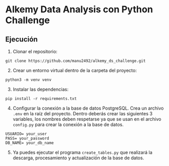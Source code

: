 # Alkemy Data Analysis con Python Challenge 

## Ejecución

1. Clonar el repositorio:
```
git clone https://github.com/manu2492/alkemy_ds_challenge.git
```
2. Crear un entorno virtual dentro de la carpeta del proyecto:
```
python3 -m venv venv

```
3. Instalar las dependencias:
```
pip install -r requirements.txt

```
4. Configurar la conexión a la base de datos PostgreSQL. Crea un archivo `.env` en la raíz del proyecto. Dentro deberás crear las siguientes 3 variables, los nombres deben respetarse ya que se usan en el archivo `config.py` para crear la conexión a la base de datos.
```
USUARIO= your_user
PASS= your_password
DB_NAME= your_db_name
```
5. Ya puedes ejecutar el programa `create_tables.py` que realizará la descarga, procesamiento y actualización de la base de datos.
